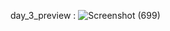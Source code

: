 day_3_preview :
![Screenshot (699)](https://user-images.githubusercontent.com/77954495/120480071-47c88380-c3cc-11eb-8af2-73a189c91dfd.png)
